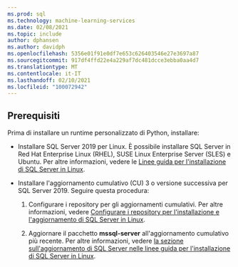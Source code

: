 ```yaml
---
ms.prod: sql
ms.technology: machine-learning-services
ms.date: 02/08/2021
ms.topic: include
author: dphansen
ms.author: davidph
ms.openlocfilehash: 5356e01f91e0df7e653c626403546e27e3697a87
ms.sourcegitcommit: 917df4ffd22e4a229af7dc481dcce3ebba0aa4d7
ms.translationtype: MT
ms.contentlocale: it-IT
ms.lasthandoff: 02/10/2021
ms.locfileid: "100072942"
---
```

## <a name="prerequisites"></a>Prerequisiti

Prima di installare un runtime personalizzato di Python, installare:

+ Installare SQL Server 2019 per Linux. È possibile installare SQL Server in Red Hat Enterprise Linux (RHEL), SUSE Linux Enterprise Server (SLES) e Ubuntu. Per altre informazioni, vedere le [Linee guida per l'installazione di SQL Server in Linux](../../../linux/sql-server-linux-setup.md).

+ Installare l'aggiornamento cumulativo (CU) 3 o versione successiva per SQL Server 2019. Seguire questa procedura:
    1. Configurare i repository per gli aggiornamenti cumulativi. Per altre informazioni, vedere [Configurare i repository per l'installazione e l'aggiornamento di SQL Server in Linux](../../../linux/sql-server-linux-change-repo.md).

    1. Aggiornare il pacchetto **mssql-server** all'aggiornamento cumulativo più recente. Per altre informazioni, vedere [la sezione sull'aggiornamento di SQL Server nelle linee guida per l'installazione di SQL Server in Linux](../../../linux/sql-server-linux-setup.md#upgrade).
